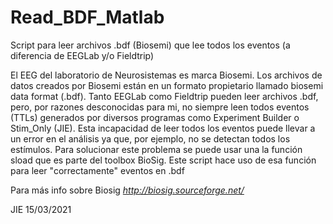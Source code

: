 # Read_BDF_Matlab
Script para leer archivos .bdf (Biosemi) que lee todos los eventos (a diferencia de EEGLab y/o Fieldtrip)

El EEG del laboratorio de Neurosistemas es marca Biosemi. Los archivos de datos creados por Biosemi están en un formato propietario llamado biosemi data format (.bdf).
Tanto EEGLab como Fieldtrip pueden leer archivos .bdf, pero, por razones desconocidas para mi, no siempre leen todos eventos (TTLs) generados por diversos programas 
como Experiment Builder o Stim_Only (JIE). 
Esta incapacidad de leer todos los eventos puede llevar a un error en el análisis ya que, por ejemplo, no se detectan todos los estímulos.
Para solucionar este problema se puede usar una la función sload que es parte del toolbox BioSig.
Este script hace uso de esa función para leer "correctamente" eventos en .bdf

Para más info sobre Biosig
*http://biosig.sourceforge.net/*

JIE 15/03/2021
